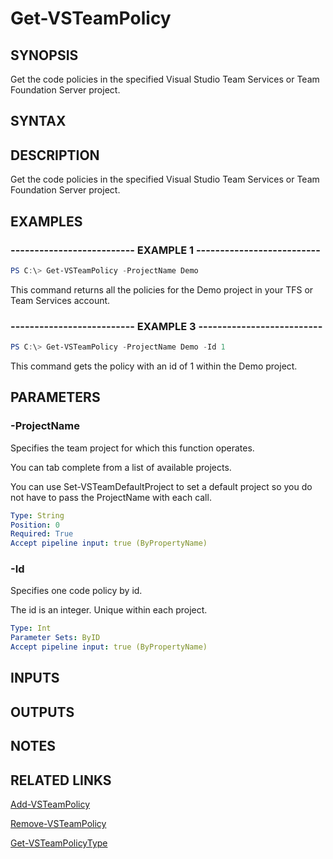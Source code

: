 


# Get-VSTeamPolicy

## SYNOPSIS

Get the code policies in the specified Visual Studio Team Services or Team Foundation Server project.

## SYNTAX

## DESCRIPTION

Get the code policies in the specified Visual Studio Team Services or Team Foundation Server project.

## EXAMPLES

### -------------------------- EXAMPLE 1 --------------------------

```PowerShell
PS C:\> Get-VSTeamPolicy -ProjectName Demo
```

This command returns all the policies for the Demo project in your TFS or Team Services account.

### -------------------------- EXAMPLE 3 --------------------------

```PowerShell
PS C:\> Get-VSTeamPolicy -ProjectName Demo -Id 1
```

This command gets the policy with an id of 1 within the Demo project.

## PARAMETERS

### -ProjectName

Specifies the team project for which this function operates.

You can tab complete from a list of available projects.

You can use Set-VSTeamDefaultProject to set a default project so
you do not have to pass the ProjectName with each call.

```yaml
Type: String
Position: 0
Required: True
Accept pipeline input: true (ByPropertyName)
```

### -Id

Specifies one code policy by id.

The id is an integer. Unique within each project.

```yaml
Type: Int
Parameter Sets: ByID
Accept pipeline input: true (ByPropertyName)
```

## INPUTS

## OUTPUTS

## NOTES

## RELATED LINKS

[Add-VSTeamPolicy](Add-VSTeamPolicy.md)

[Remove-VSTeamPolicy](Remove-VSTeamPolicy.md)

[Get-VSTeamPolicyType](Get-VSTeamPolicyType.md)

